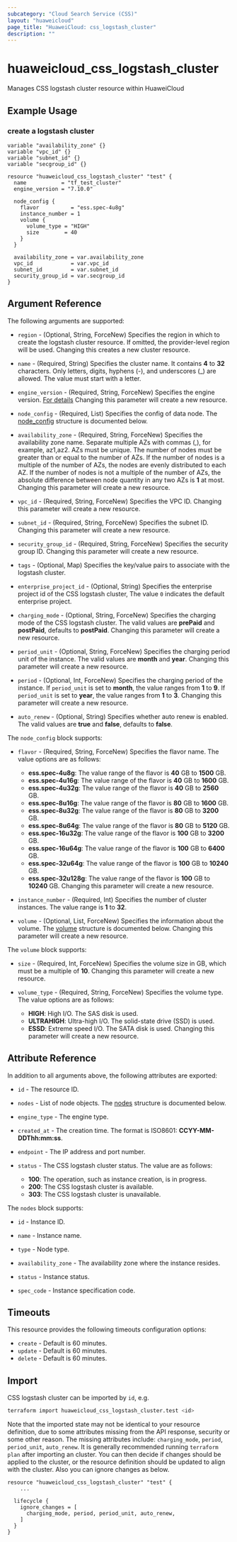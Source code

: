 ```yaml
---
subcategory: "Cloud Search Service (CSS)"
layout: "huaweicloud"
page_title: "HuaweiCloud: css_logstash_cluster"
description: ""
---
```


# huaweicloud_css_logstash_cluster

Manages CSS logstash cluster resource within HuaweiCloud

## Example Usage

### create a logstash cluster

```hcl
variable "availability_zone" {}
variable "vpc_id" {}
variable "subnet_id" {}
variable "secgroup_id" {}

resource "huaweicloud_css_logstash_cluster" "test" {
  name           = "tf_test_cluster"
  engine_version = "7.10.0"

  node_config {
    flavor          = "ess.spec-4u8g"
    instance_number = 1
    volume {
      volume_type = "HIGH"
      size        = 40
    }
  }

  availability_zone = var.availability_zone
  vpc_id            = var.vpc_id
  subnet_id         = var.subnet_id
  security_group_id = var.secgroup_id
}
```

## Argument Reference

The following arguments are supported:

* `region` - (Optional, String, ForceNew) Specifies the region in which to create the logstash cluster resource.
  If omitted, the provider-level region will be used.
  Changing this creates a new cluster resource.

* `name` - (Required, String) Specifies the cluster name. It contains **4** to **32** characters.
  Only letters, digits, hyphens (-), and underscores (_) are allowed. The value must start with a letter.

* `engine_version` - (Required, String, ForceNew) Specifies the engine version.
  [For details](https://support.huaweicloud.com/intl/en-us/bulletin-css/css_05_0001.html)
  Changing this parameter will create a new resource.

* `node_config` - (Required, List) Specifies the config of data node.
  The [node_config](#Css_node_config) structure is documented below.

* `availability_zone` - (Required, String, ForceNew) Specifies the availability zone name.
  Separate multiple AZs with commas (,), for example, az1,az2. AZs must be unique. The number of nodes must be greater
  than or equal to the number of AZs. If the number of nodes is a multiple of the number of AZs, the nodes are evenly
  distributed to each AZ. If the number of nodes is not a multiple of the number of AZs, the absolute difference
  between node quantity in any two AZs is **1** at most.
  Changing this parameter will create a new resource.

* `vpc_id` - (Required, String, ForceNew) Specifies the VPC ID.
  Changing this parameter will create a new resource.

* `subnet_id` - (Required, String, ForceNew) Specifies the subnet ID.
  Changing this parameter will create a new resource.

* `security_group_id` - (Required, String, ForceNew) Specifies the security group ID.
  Changing this parameter will create a new resource.

* `tags` - (Optional, Map) Specifies the key/value pairs to associate with the logstash cluster.

* `enterprise_project_id` - (Optional, String) Specifies the enterprise project id of the CSS logstash cluster,
  The value `0` indicates the default enterprise project.

* `charging_mode` - (Optional, String, ForceNew) Specifies the charging mode of the CSS logstash cluster.
  The valid values are **prePaid** and **postPaid**, defaults to **postPaid**.
  Changing this parameter will create a new resource.

* `period_unit` - (Optional, String, ForceNew) Specifies the charging period unit of the instance.
  The valid values are **month** and **year**.
  Changing this parameter will create a new resource.

* `period` - (Optional, Int, ForceNew) Specifies the charging period of the instance.
  If `period_unit` is set to **month**, the value ranges from **1** to **9**.
  If `period_unit` is set to **year**, the value ranges from **1** to **3**.
  Changing this parameter will create a new resource.

* `auto_renew` - (Optional, String) Specifies whether auto renew is enabled.
  The valid values are **true** and **false**, defaults to **false**.

<a name="Css_node_config"></a>
The `node_config` block supports:

* `flavor` - (Required, String, ForceNew) Specifies the flavor name. The value options are as follows:
  + **ess.spec-4u8g**: The value range of the flavor is **40** GB to **1500** GB.
  + **ess.spec-4u16g**: The value range of the flavor is **40** GB to **1600** GB.
  + **ess.spec-4u32g**: The value range of the flavor is **40** GB to **2560** GB.
  + **ess.spec-8u16g**: The value range of the flavor is **80** GB to **1600** GB.
  + **ess.spec-8u32g**: The value range of the flavor is **80** GB to **3200** GB.
  + **ess.spec-8u64g**: The value range of the flavor is **80** GB to **5120** GB.
  + **ess.spec-16u32g**: The value range of the flavor is **100** GB to **3200** GB.
  + **ess.spec-16u64g**: The value range of the flavor is **100** GB to **6400** GB.
  + **ess.spec-32u64g**: The value range of the flavor is **100** GB to **10240** GB.
  + **ess.spec-32u128g**: The value range of the flavor is **100** GB to **10240** GB.
  Changing this parameter will create a new resource.

* `instance_number` - (Required, Int) Specifies the number of cluster instances. The value range is **1** to **32**.

* `volume` - (Optional, List, ForceNew) Specifies the information about the volume.
  The [volume](#Css_volume) structure is documented below. Changing this parameter will create a new resource.

<a name="Css_volume"></a>
The `volume` block supports:

* `size` - (Required, Int, ForceNew) Specifies the volume size in GB, which must be a multiple of **10**.
  Changing this parameter will create a new resource.

* `volume_type` - (Required, String, ForceNew) Specifies the volume type. The value options are as follows:
  + **HIGH**: High I/O. The SAS disk is used.
  + **ULTRAHIGH**: Ultra-high I/O. The solid-state drive (SSD) is used.
  + **ESSD**: Extreme speed I/O. The SATA disk is used.
  Changing this parameter will create a new resource.

## Attribute Reference

In addition to all arguments above, the following attributes are exported:

* `id` - The resource ID.

* `nodes` - List of node objects. The [nodes](#Css_nodes_attr) structure is documented below.

* `engine_type` - The engine type.

* `created_at` - The creation time. The format is ISO8601: **CCYY-MM-DDThh:mm:ss**.

* `endpoint` - The IP address and port number.

* `status` - The CSS logstash cluster status. The value are as follows:
  + **100**: The operation, such as instance creation, is in progress.
  + **200**: The CSS logstash cluster is available.
  + **303**: The CSS logstash cluster is unavailable.

<a name="Css_nodes_attr"></a>
The `nodes` block supports:

* `id` - Instance ID.

* `name` - Instance name.

* `type` - Node type.

* `availability_zone` - The availability zone where the instance resides.

* `status` - Instance status.

* `spec_code` - Instance specification code.

## Timeouts

This resource provides the following timeouts configuration options:

* `create` - Default is 60 minutes.
* `update` - Default is 60 minutes.
* `delete` - Default is 60 minutes.

## Import

CSS logstash cluster can be imported by `id`, e.g.

```bash
terraform import huaweicloud_css_logstash_cluster.test <id>
```

Note that the imported state may not be identical to your resource definition, due to some attributes missing from the
API response, security or some other reason.
The missing attributes include: `charging_mode`, `period`, `period_unit`, `auto_renew`.
It is generally recommended running `terraform plan` after importing an cluster.
You can then decide if changes should be applied to the cluster, or the resource definition should be updated
to align with the cluster. Also you can ignore changes as below.

```hcl
resource "huaweicloud_css_logstash_cluster" "test" {
    ...

  lifecycle {
    ignore_changes = [
      charging_mode, period, period_unit, auto_renew,
    ]
  }
}
```
